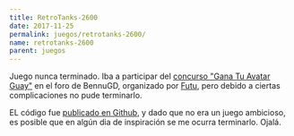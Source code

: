 ```yaml
---
title: RetroTanks-2600
date: 2017-11-25
permalink: juegos/retrotanks-2600/
name: retrotanks-2600
parent: juegos
---
```


Juego nunca terminado. Iba a participar del [concurso "Gana Tu Avatar Guay"](http://forum.bennugd.org/index.php?topic=4390.0) en el foro de BennuGD, organizado por [Futu](http://forum.bennugd.org/index.php?action=profile;u=281), pero debido a ciertas complicaciones no pude terminarlo.

EL código fue [publicado en Github](https://github.com/TorresBaldi/retrotanks-2600), y dado que no era un juego ambicioso, es posible que en algún dia de inspiración se me ocurra terminarlo. Ojalá.